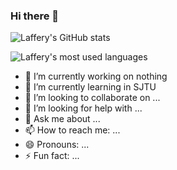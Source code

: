### Hi there 👋

![Laffery's GitHub stats](https://github-readme-stats.vercel.app/api?username=Laffery&show_icons=true&theme=dark&count_private=true)

![Laffery's most used languages](https://github-readme-stats.vercel.app/api/top-langs/?username=Laffery&layout=compact&theme=dark&hide=css,html)

- 🔭 I’m currently working on nothing
- 🌱 I’m currently learning in SJTU
- 👯 I’m looking to collaborate on ...
- 🤔 I’m looking for help with ...
- 💬 Ask me about ...
- 📫 How to reach me: ...
- 😄 Pronouns: ...
- ⚡ Fun fact: ...
